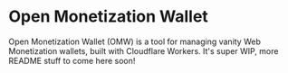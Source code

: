 # Open Monetization Wallet

Open Monetization Wallet (OMW) is a tool for managing vanity Web Monetization wallets, built with Cloudflare Workers. It's super WIP, more README stuff to come here soon!
